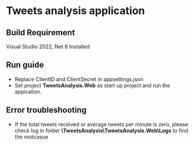 # Tweets analysis application

## Build Requirement
Visual Studio 2022, Net 6 Installed

## Run guide
* Replace ClientID and ClientSecret in appsettings.json
* Set project **TweetsAnalysis.Web** as start up project and run the appication.
## Error troubleshooting
* If the total tweets received or average tweets per minute is zero, please check log in folder **\TweetsAnalysis\TweetsAnalysis.Web\Logs** to find the rootcasue
